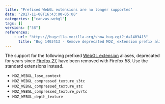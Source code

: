 ```yaml
---
title: "Prefixed WebGL extensions are no longer supported"
date: "2017-11-08T16:43:00-05:00"
categories: ["canvas-webgl"]
tags: []
versions: ["58"]
references:
    - url: "https://bugzilla.mozilla.org/show_bug.cgi?id=1403413"
      title: "Bug 1403413 - Remove deprecated MOZ_ extension prefix aliases"
---
```

The support for the following prefixed [WebGL extension](https://developer.mozilla.org/en-US/docs/Web/API/WebGL_API/Using_Extensions) aliases, deprecated for years since [Firefox 27](https://www.fxsitecompat.com/en-CA/docs/2013/prefixed-extensions-have-been-deprecated/), have been removed with Firefox 58. Use the standard extensions instead.

* `MOZ_WEBGL_lose_context`
* `MOZ_WEBGL_compressed_texture_s3tc`
* `MOZ_WEBGL_compressed_texture_atc`
* `MOZ_WEBGL_compressed_texture_pvrtc`
* `MOZ_WEBGL_depth_texture`
